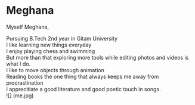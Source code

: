 # Meghana
Myself Meghana,



Pursuing B.Tech 2nd year in Gitam University  
I like learning new things everyday    
I enjoy playing chess and swimming  
But more than that exploring more tools while editing photos and videos is what I do.  
I like to move objects through animation  
Reading books the one thing that always keeps me away from procrastination  
I apprecitiate a good literature and good poetic touch in songs.  
![] (me.jpg)
